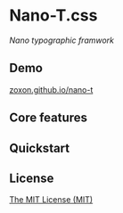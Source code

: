# Nano-T.css

_Nano typographic framwork_

## Demo

[zoxon.github.io/nano-t](http://zoxon.github.io/nano-t/)

## Core features

## Quickstart

## License

[The MIT License (MIT)](LICENSE)
